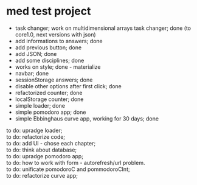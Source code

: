 # med test project  

- task changer; work on multidimensional arrays task changer; done  (to core1.0, next versions with json)
- add informations to answers; done  
- add previous button; done  
- add JSON; done  
- add some disciplines; done  
- works on style; done - materialize  
- navbar; done  
- sessionStorage answers; done  
- disable other options after first click; done  
- refactorized counter; done   
- localStorage counter; done  
- simple loader; done  
- simple pomodoro app; done  
- simple Ebbinghaus curve app, working for 30 days; done  
    

to do: upradge loader;  
to do: refactorize code;  
to do: add UI - chose each chapter;  
to do: think about database;   
to do: upradge pomodoro app;    
to do: how to work with form - autorefresh/url problem.  
to do: unificate pomodoroC and pommodoroCInt;  
to do: refactorize curve app;  